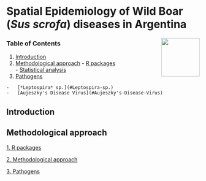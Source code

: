 # Spatial Epidemiology of Wild Boar (*Sus scrofa*) diseases in Argentina

<img src="https://user-images.githubusercontent.com/20196847/82152923-d78ba600-983a-11ea-9bfc-2a9115a029f5.jpg" height="100" width="100" img align="right">

### Table of Contents
1.   [Introduction](#introduction)
2.   [Methodological approach](#methodological-approach)
    -   [R packages](#r-packages)             
    -   [Statistical analysis](#statistical-analysis)    
3.   [Pathogens](#pathogens) 

    -   [*Leptospira* sp.](#Leptospira-sp.)  
    -   [Aujeszky's Disease Virus](#Aujeszky's-Disease-Virus)


Introduction
------------



    


Methodological approach
----------

[1. R packages](./R_packages/rpackages.Rmd)

[2. Methodological approach](./Methods/Methods.Rmd)

[3. Pathogens](./Variables/README.md)


